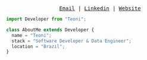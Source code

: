 <samp>
<p align="center">
<a href="mailto:jbn.testoni@gmail.com">Email</a> | <a href="https://www.linkedin.com/in/beatriznorbiato/">Linkedin</a> | <a href="https://jteoni.vercel.app/">Website</a>
</p>
  
```js
import Developer from "Teoni";

class AboutMe extends Developer {
  name = "Teoni";
  stack = "Software Developer & Data Engineer";
  location = "Brazil";
}
```

